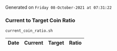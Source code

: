 Generated on `Friday 08-October-2021 at 07:31:22`

### Current to Target Coin Ratio
`current_coin_ratio.sh`

Date|Current|Target|Ratio
---|---|---|---
